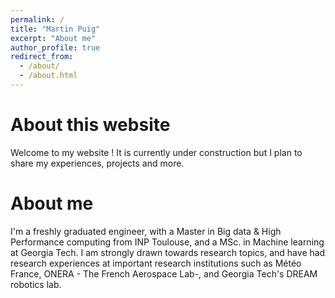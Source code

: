 ```yaml
---
permalink: /
title: "Martin Puig"
excerpt: "About me"
author_profile: true
redirect_from: 
  - /about/
  - /about.html
---
```



About this website
======

Welcome to my website ! It is currently under construction but I plan to share my experiences, projects and more. 


About me
======
I'm a freshly graduated engineer, with a Master in Big data & High Performance computing from INP Toulouse, and a MSc. in Machine learning at Georgia Tech. I am strongly drawn towards research topics, and have had research experiences at important research institutions such as Météo France, ONERA - The French Aerospace Lab-, and Georgia Tech's DREAM robotics lab.

